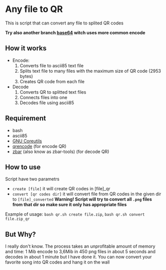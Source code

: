 # Any file to QR
This is script that can convert any file to splited QR codes

**Try also another branch [base64](https://github.com/BxOxSxS/Any-file-to-QR/tree/base64) witch uses more common encode**
## How it works
* Encode:
     1. Converts file to ascii85 text file
     2. Splits text file to many files with the maximum size of QR code (2953 bytes)
     3. Creates QR code from each file
* Decode
     1. Converts QR to splitted text files
     2. Connects files into one
     3. Decodes file using ascii85

## Requirement
* bash
* ascii85
* [GNU Coreutils](https://www.gnu.org/software/coreutils/)
* [qrencode](https://github.com/fukuchi/libqrencode) (for encode QR)
* [zbar](https://github.com/mchehab/zbar) (also know as zbar-tools) (for decode QR)

## How to use
Script have two parametrs
* `create [file]` it will create QR codes in [file]_qr
* `convert [qr codes dir]` it will convert file from QR codes in the given dir to `[file]_converted` **Warning! Script will try to convert all `.png` files from that dir so make sure it only has appropriate files**

Example of usage: `bash qr.sh create file.zip`, `bash qr.sh convert file.zip_qr`

## But Why?
I really don't know. The process takes an unprofitable amount of memory and time:
1 Mib encode to 3,6Mib in 450 png files in about 5 seconds and decodes in about 1 minute but I have done it. You can now convert your favorite song into QR codes and hang it on the wall
